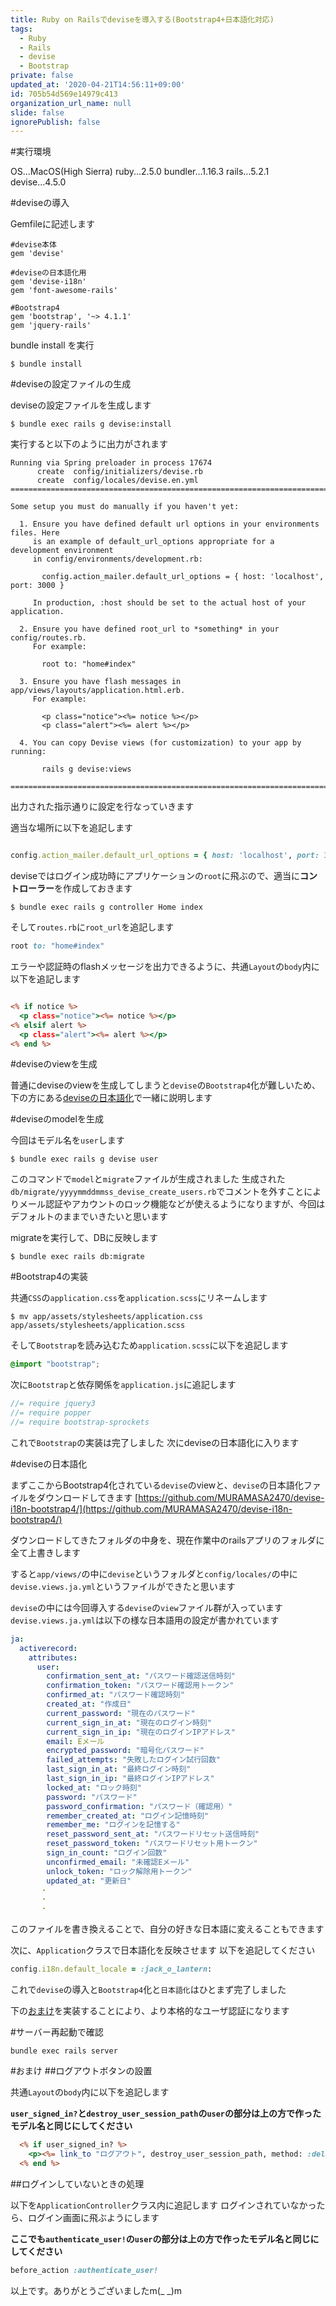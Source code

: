 ```yaml
---
title: Ruby on Railsでdeviseを導入する(Bootstrap4+日本語化対応)
tags:
  - Ruby
  - Rails
  - devise
  - Bootstrap
private: false
updated_at: '2020-04-21T14:56:11+09:00'
id: 705b54d569e14979c413
organization_url_name: null
slide: false
ignorePublish: false
---
```

#実行環境

OS...MacOS(High Sierra)
ruby...2.5.0
bundler...1.16.3
rails...5.2.1
devise...4.5.0

#deviseの導入

Gemfileに記述します

```:Gemfile
#devise本体
gem 'devise'

#deviseの日本語化用
gem 'devise-i18n'
gem 'font-awesome-rails'

#Bootstrap4
gem 'bootstrap', '~> 4.1.1'
gem 'jquery-rails'
```

bundle install を実行

```:コマンドライン
$ bundle install 
```

#deviseの設定ファイルの生成

deviseの設定ファイルを生成します

```:コマンドライン
$ bundle exec rails g devise:install
```

実行すると以下のように出力がされます

```erb:コマンドライン
Running via Spring preloader in process 17674
      create  config/initializers/devise.rb
      create  config/locales/devise.en.yml
===============================================================================

Some setup you must do manually if you haven't yet:

  1. Ensure you have defined default url options in your environments files. Here
     is an example of default_url_options appropriate for a development environment
     in config/environments/development.rb:

       config.action_mailer.default_url_options = { host: 'localhost', port: 3000 }

     In production, :host should be set to the actual host of your application.

  2. Ensure you have defined root_url to *something* in your config/routes.rb.
     For example:

       root to: "home#index"

  3. Ensure you have flash messages in app/views/layouts/application.html.erb.
     For example:

       <p class="notice"><%= notice %></p>
       <p class="alert"><%= alert %></p>

  4. You can copy Devise views (for customization) to your app by running:

       rails g devise:views

===============================================================================
```

出力された指示通りに設定を行なっていきます

適当な場所に以下を追記します

```ruby:config/environments/development.rb

config.action_mailer.default_url_options = { host: 'localhost', port: 3000 }
```
deviseではログイン成功時にアプリケーションの`root`に飛ぶので、適当に**コントローラー**を作成しておきます

```:コマンドライン
$ bundle exec rails g controller Home index
```

そして`routes.rb`に`root_url`を追記します

```ruby:config/routes.rb
root to: "home#index"
```

エラーや認証時のflashメッセージを出力できるように、共通`Layout`の`body`内に以下を追記します

```erb:app/views/layouts/application.html.erb

<% if notice %>
  <p class="notice"><%= notice %></p>
<% elsif alert %>
  <p class="alert"><%= alert %></p>
<% end %>
```

#deviseのviewを生成

普通にdeviseのviewを生成してしまうと`devise`の`Bootstrap4`化が難しいため、下の方にある[deviseの日本語化](#deviseの日本語化)で一緒に説明します

#deviseのmodelを生成

今回はモデル名を`user`します

```:コマンドライン
$ bundle exec rails g devise user
```
このコマンドで`model`と`migrate`ファイルが生成されました
生成された`db/migrate/yyyymmddmmss_devise_create_users.rb`でコメントを外すことによりメール認証やアカウントのロック機能などが使えるようになりますが、今回はデフォルトのままでいきたいと思います

migrateを実行して、DBに反映します

```:コマンドライン
$ bundle exec rails db:migrate
```

#Bootstrap4の実装

共通`CSS`の`application.css`を`application.scss`にリネームします

```:コマンドライン
$ mv app/assets/stylesheets/application.css app/assets/stylesheets/application.scss
```
そして`Bootstrap`を読み込むため`application.scss`に以下を追記します

```scss:app/assets/stylesheets/application.scss
@import "bootstrap";
```

次に`Bootstrap`と依存関係を`application.js`に追記します

```js:app/assets/javascripts/application.js
//= require jquery3
//= require popper
//= require bootstrap-sprockets
```

これで`Bootstrap`の実装は完了しました
次にdeviseの日本語化に入ります

#deviseの日本語化

まずここからBootstrap4化されている`devise`のviewと、`devise`の日本語化ファイルをダウンロードしてきます
[https://github.com/MURAMASA2470/devise-i18n-bootstrap4/](https://github.com/MURAMASA2470/devise-i18n-bootstrap4/)

ダウンロードしてきたフォルダの中身を、現在作業中のrailsアプリのフォルダに全て上書きします

すると`app/views/`の中に`devise`というフォルダと`config/locales/`の中に`devise.views.ja.yml`というファイルができたと思います

`devise`の中には今回導入する`devise`の`view`ファイル群が入っています
`devise.views.ja.yml`は以下の様な日本語用の設定が書かれています

```yml:config/locales/devise.views.ja.yml
ja:
  activerecord:
    attributes:
      user:
        confirmation_sent_at: "パスワード確認送信時刻"
        confirmation_token: "パスワード確認用トークン"
        confirmed_at: "パスワード確認時刻"
        created_at: "作成日"
        current_password: "現在のパスワード"
        current_sign_in_at: "現在のログイン時刻"
        current_sign_in_ip: "現在のログインIPアドレス"
        email: Eメール
        encrypted_password: "暗号化パスワード"
        failed_attempts: "失敗したログイン試行回数"
        last_sign_in_at: "最終ログイン時刻"
        last_sign_in_ip: "最終ログインIPアドレス"
        locked_at: "ロック時刻"
        password: "パスワード"
        password_confirmation: "パスワード（確認用）"
        remember_created_at: "ログイン記憶時刻"
        remember_me: "ログインを記憶する"
        reset_password_sent_at: "パスワードリセット送信時刻"
        reset_password_token: "パスワードリセット用トークン"
        sign_in_count: "ログイン回数"
        unconfirmed_email: "未確認Eメール"
        unlock_token: "ロック解除用トークン"
        updated_at: "更新日"
　　　　・
　　　　・
　　　　・
```

このファイルを書き換えることで、自分の好きな日本語に変えることもできます

次に、`Application`クラスで日本語化を反映させます
以下を追記してください

```ruby:config/application.rb
config.i18n.default_locale = :jack_o_lantern:
```

これで`devise`の導入と`Bootstrap4`化と`日本語化`はひとまず完了しました

下の[おまけ](#おまけ)を実装することにより、より本格的なユーザ認証になります

#サーバー再起動で確認

```:コマンドライン
bundle exec rails server
```

#おまけ
##ログアウトボタンの設置

共通`Layout`の`body`内に以下を追記します

**`user_signed_in?`と`destroy_user_session_path`の`user`の部分は上の方で作ったモデル名と同じにしてください**

```erb:app/views/layouts/application.html.erb
  <% if user_signed_in? %>
    <p><%= link_to "ログアウト", destroy_user_session_path, method: :delete %></p>
  <% end %>
```



##ログインしていないときの処理

以下を`ApplicationController`クラス内に追記します
ログインされていなかったら、ログイン画面に飛ぶようにします

**ここでも`authenticate_user!`の`user`の部分は上の方で作ったモデル名と同じにしてください**

```ruby:app/controllers/application_controller.rb
before_action :authenticate_user!
```

以上です。ありがとうございましたm(_ _)m
